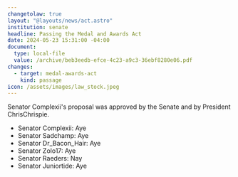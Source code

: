 ```yaml
---
changetolaw: true
layout: "@layouts/news/act.astro"
institution: senate
headline: Passing the Medal and Awards Act
date: 2024-05-23 15:31:00 -04:00
document:
  type: local-file
  value: /archive/beb3eedb-efce-4c23-a9c3-36ebf8280e06.pdf
changes:
  - target: medal-awards-act
    kind: passage
icon: /assets/images/law_stock.jpeg
---
```

Senator Complexii's proposal was approved by the Senate and by President ChrisChrispie.<!--more-->

* Senator Complexii: Aye
* Senator Sadchamp: Aye
* Senator Dr_Bacon_Hair: Aye
* Senator Zolo17: Aye
* Senator Raeders: Nay
* Senator Juniortide: Aye